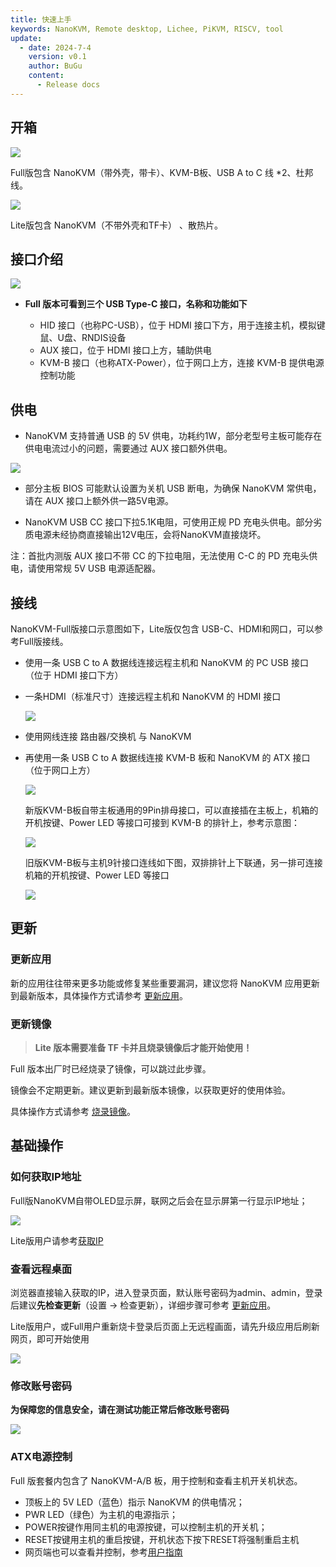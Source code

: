 ```yaml
---
title: 快速上手
keywords: NanoKVM, Remote desktop, Lichee, PiKVM, RISCV, tool
update:
  - date: 2024-7-4
    version: v0.1
    author: BuGu
    content:
      - Release docs
---
```


## 开箱

![](./../assets/NanoKVM/2_unbox/=====================)

Full版包含 NanoKVM（带外壳，带卡）、KVM-B板、USB A to C 线 *2、杜邦线。

![](./../assets/NanoKVM/2_unbox/=====================)

Lite版包含 NanoKVM（不带外壳和TF卡） 、散热片。

## 接口介绍

![](./../assets/NanoKVM/2_unbox/Interface.png)

+ **Full 版本可看到三个 USB Type-C 接口，名称和功能如下**

  + HID 接口（也称PC-USB），位于 HDMI 接口下方，用于连接主机，模拟键鼠、U盘、RNDIS设备
  + AUX 接口，位于 HDMI 接口上方，辅助供电
  + KVM-B 接口（也称ATX-Power），位于网口上方，连接 KVM-B 提供电源控制功能

## 供电

+ NanoKVM 支持普通 USB 的 5V 供电，功耗约1W，部分老型号主板可能存在供电电流过小的问题，需要通过 AUX 接口额外供电。

![](./../assets/NanoKVM/2_unbox/=====================)

+ 部分主板 BIOS 可能默认设置为关机 USB 断电，为确保 NanoKVM 常供电，请在 AUX 接口上额外供一路5V电源。

+ NanoKVM USB CC 接口下拉5.1K电阻，可使用正规 PD 充电头供电。部分劣质电源未经协商直接输出12V电压，会将NanoKVM直接烧坏。

注：首批内测版 AUX 接口不带 CC 的下拉电阻，无法使用 C-C 的 PD 充电头供电，请使用常规 5V USB 电源适配器。

## 接线

NanoKVM-Full版接口示意图如下，Lite版仅包含 USB-C、HDMI和网口，可以参考Full版接线。

+ 使用一条 USB C to A 数据线连接远程主机和 NanoKVM 的 PC USB 接口（位于 HDMI 接口下方）

+ 一条HDMI（标准尺寸）连接远程主机和 NanoKVM 的 HDMI 接口

  ![](./../assets/NanoKVM/2_unbox/unbox_3.png)

+ 使用网线连接 路由器/交换机 与 NanoKVM

+ 再使用一条 USB C to A 数据线连接 KVM-B 板和 NanoKVM 的 ATX 接口（位于网口上方）

  ![](./../assets/NanoKVM/2_unbox/unbox_4.png)

  新版KVM-B板自带主板通用的9Pin排母接口，可以直接插在主板上，机箱的开机按键、Power LED 等接口可接到 KVM-B 的排针上，参考示意图：

  ![](./../assets/NanoKVM/2_unbox/============================)

  旧版KVM-B板与主机9针接口连线如下图，双排排针上下联通，另一排可连接机箱的开机按键、Power LED 等接口

  ![](./../assets/NanoKVM/2_unbox/unbox_2.png)

## 更新

### 更新应用

新的应用往往带来更多功能或修复某些重要漏洞，建议您将 NanoKVM 应用更新到最新版本，具体操作方式请参考 [更新应用](https://wiki.sipeed.com/hardware/zh/kvm/NanoKVM/system/updating.html)。

### 更新镜像

> **Lite 版本需要准备 TF 卡并且烧录镜像后才能开始使用！**

Full 版本出厂时已经烧录了镜像，可以跳过此步骤。

镜像会不定期更新。建议更新到最新版本镜像，以获取更好的使用体验。

具体操作方式请参考 [烧录镜像](https://wiki.sipeed.com/hardware/zh/kvm/NanoKVM/system/flashing.html)。

## 基础操作

### 如何获取IP地址

Full版NanoKVM自带OLED显示屏，联网之后会在显示屏第一行显示IP地址；

![](./../assets/NanoKVM/2_unbox/======================)

Lite版用户请参考[获取IP](https://wiki.sipeed.com/hardware/zh/kvm/NanoKVM/system/updating.html#%E8%8E%B7%E5%8F%96-IP)

### 查看远程桌面

浏览器直接输入获取的IP，进入登录页面，默认账号密码为admin、admin，登录后建议**先检查更新**（设置 -> 检查更新），详细步骤可参考 [更新应用](https://wiki.sipeed.com/hardware/zh/kvm/NanoKVM/system/updating.html)。

Lite版用户，或Full用户重新烧卡登录后页面上无远程画面，请先升级应用后刷新网页，即可开始使用

![](./../assets/NanoKVM/2_unbox/==============================)

### 修改账号密码

**为保障您的信息安全，请在测试功能正常后修改账号密码**

![](./../assets/NanoKVM/2_unbox/unbox_9.png)

### ATX电源控制

Full 版套餐内包含了 NanoKVM-A/B 板，用于控制和查看主机开关机状态。

+ 顶板上的 5V LED（蓝色）指示 NanoKVM 的供电情况；
+ PWR LED（绿色）为主机的电源指示；
+ POWER按键作用同主机的电源按键，可以控制主机的开关机；
+ RESET按键用主机的重启按键，开机状态下按下RESET将强制重启主机
+ 网页端也可以查看并控制，参考[用户指南](https://wiki.sipeed.com/hardware/zh/kvm/NanoKVM/user_guide.html)

